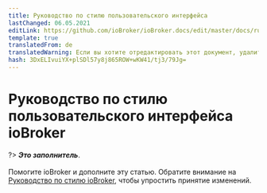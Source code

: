 ```yaml
---
title: Руководство по стилю пользовательского интерфейса
lastChanged: 06.05.2021
editLink: https://github.com/ioBroker/ioBroker.docs/edit/master/docs/ru/dev/styleguideui.md
template: true
translatedFrom: de
translatedWarning: Если вы хотите отредактировать этот документ, удалите поле «translationFrom», в противном случае этот документ будет снова автоматически переведен
hash: 3DxELIvuiYX+plSDl57y8j865ROW+wKW41/tj3/79Jg=
---
```

# Руководство по стилю пользовательского интерфейса ioBroker
?> ***Это заполнитель***.<br><br> Помогите ioBroker и дополните эту статью. Обратите внимание на [Руководство по стилю ioBroker](https://www.iobroker.net/#de/documentation/community/styleguidedoc.md), чтобы упростить принятие изменений.
